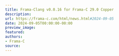 ```yaml
---
title: Frama-Clang v0.0.16 for Frama-C 29.0 Copper
description:
url: https://frama-c.com/html/news.html#2024-09-05
date: 2024-09-05T00:00:00-00:00
preview_image:
featured:
authors:
- Frama-C
source:
---
```



